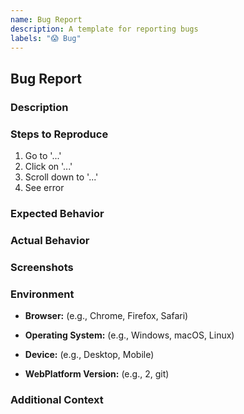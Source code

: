 ```yaml
---
name: Bug Report
description: A template for reporting bugs
labels: "😱 Bug"
---
```


<!--
Thank you for reporting a bug! Please fill out the sections below to help us understand the issue.
-->

## Bug Report

### Description
<!-- Please provide a clear and concise description of the bug. -->

### Steps to Reproduce
1. Go to '...'
2. Click on '...'
3. Scroll down to '...'
4. See error

### Expected Behavior
<!-- Describe what you expected to happen. -->

### Actual Behavior
<!-- Describe what actually happened. -->

### Screenshots
<!-- If applicable, add screenshots to help explain your issue. -->

### Environment
- **Browser:** (e.g., Chrome, Firefox, Safari)
- **Operating System:** (e.g., Windows, macOS, Linux)
- **Device:** (e.g., Desktop, Mobile)

- **WebPlatform Version:** (e.g., 2, git)

### Additional Context
<!-- Add any other context about the bug here, such as logs, error messages, or links to related issues. -->
